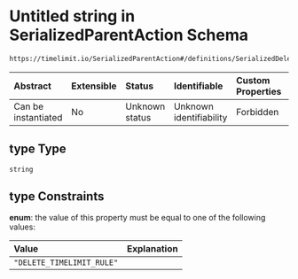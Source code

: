 # Untitled string in SerializedParentAction Schema

```txt
https://timelimit.io/SerializedParentAction#/definitions/SerializedDeleteTimeLimitRuleAction/properties/type
```



| Abstract            | Extensible | Status         | Identifiable            | Custom Properties | Additional Properties | Access Restrictions | Defined In                                                                                        |
| :------------------ | :--------- | :------------- | :---------------------- | :---------------- | :-------------------- | :------------------ | :------------------------------------------------------------------------------------------------ |
| Can be instantiated | No         | Unknown status | Unknown identifiability | Forbidden         | Allowed               | none                | [SerializedParentAction.schema.json\*](SerializedParentAction.schema.json "open original schema") |

## type Type

`string`

## type Constraints

**enum**: the value of this property must be equal to one of the following values:

| Value                     | Explanation |
| :------------------------ | :---------- |
| `"DELETE_TIMELIMIT_RULE"` |             |
